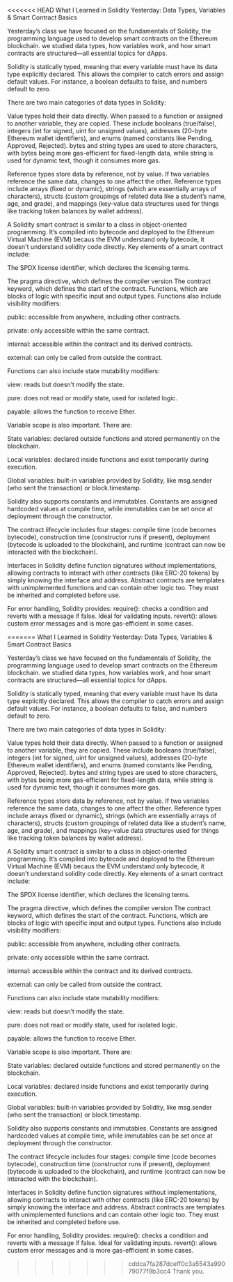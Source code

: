 <<<<<<< HEAD
What I Learned in Solidity Yesterday: Data Types, Variables & Smart Contract Basics

Yesterday’s class we have focused on the fundamentals of Solidity, the programming language used to develop smart contracts on the Ethereum blockchain. we studied data types, how variables work, and how smart contracts are structured—all essential topics for dApps.

Solidity is statically typed, meaning that every variable must have its data type explicitly declared. This allows the compiler to catch errors and assign default values. For instance, a boolean defaults to false, and numbers default to zero.

There are two main categories of data types in Solidity:

Value types hold their data directly. When passed to a function or assigned to another variable, they are copied. These include booleans (true/false), integers (int for signed, uint for unsigned values), addresses (20-byte Ethereum wallet identifiers), and enums (named constants like Pending, Approved, Rejected). bytes and string types are used to store characters, with bytes being more gas-efficient for fixed-length data, while string is used for dynamic text, though it consumes more gas.

Reference types store data by reference, not by value. If two variables reference the same data, changes to one affect the other. Reference types include arrays (fixed or dynamic), strings (which are essentially arrays of characters), structs (custom groupings of related data like a student’s name, age, and grade), and mappings (key-value data structures used for things like tracking token balances by wallet address).

A Solidity smart contract is similar to a class in object-oriented programming. It’s compiled into bytecode and deployed to the Ethereum Virtual Machine (EVM) becaus the EVM understand only bytecode, it doesn't understand solidity code directly. Key elements of a smart contract include:

The SPDX license identifier, which declares the licensing terms.

The pragma directive, which defines the compiler version 
The contract keyword, which defines the start of the contract.
Functions, which are blocks of logic with specific input and output types.
Functions also include visibility modifiers:

public: accessible from anywhere, including other contracts.

private: only accessible within the same contract.

internal: accessible within the contract and its derived contracts.

external: can only be called from outside the contract.

Functions can also include state mutability modifiers:

view: reads but doesn’t modify the state.

pure: does not read or modify state, used for isolated logic.

payable: allows the function to receive Ether.

Variable scope is also important. There are:

State variables: declared outside functions and stored permanently on the blockchain.

Local variables: declared inside functions and exist temporarily during execution.

Global variables: built-in variables provided by Solidity, like msg.sender (who sent the transaction) or block.timestamp.

Solidity also supports constants and immutables. Constants are assigned hardcoded values at compile time, while immutables can be set once at deployment through the constructor.

The contract lifecycle includes four stages: compile time (code becomes bytecode), construction time (constructor runs if present), deployment (bytecode is uploaded to the blockchain), and runtime (contract can now be interacted with the blockchain).

Interfaces in Solidity define function signatures without implementations, allowing contracts to interact with other contracts (like ERC-20 tokens) by simply knowing the interface and address. Abstract contracts are templates with unimplemented functions and can contain other logic too. They must be inherited and completed before use.

For error handling, Solidity provides:
require(): checks a condition and reverts with a message if false. Ideal for validating inputs.
revert(): allows custom error messages and is more gas-efficient in some cases.

=======
What I Learned in Solidity Yesterday: Data Types, Variables & Smart Contract Basics

Yesterday’s class we have focused on the fundamentals of Solidity, the programming language used to develop smart contracts on the Ethereum blockchain. we studied data types, how variables work, and how smart contracts are structured—all essential topics for dApps.

Solidity is statically typed, meaning that every variable must have its data type explicitly declared. This allows the compiler to catch errors and assign default values. For instance, a boolean defaults to false, and numbers default to zero.

There are two main categories of data types in Solidity:

Value types hold their data directly. When passed to a function or assigned to another variable, they are copied. These include booleans (true/false), integers (int for signed, uint for unsigned values), addresses (20-byte Ethereum wallet identifiers), and enums (named constants like Pending, Approved, Rejected). bytes and string types are used to store characters, with bytes being more gas-efficient for fixed-length data, while string is used for dynamic text, though it consumes more gas.

Reference types store data by reference, not by value. If two variables reference the same data, changes to one affect the other. Reference types include arrays (fixed or dynamic), strings (which are essentially arrays of characters), structs (custom groupings of related data like a student’s name, age, and grade), and mappings (key-value data structures used for things like tracking token balances by wallet address).

A Solidity smart contract is similar to a class in object-oriented programming. It’s compiled into bytecode and deployed to the Ethereum Virtual Machine (EVM) becaus the EVM understand only bytecode, it doesn't understand solidity code directly. Key elements of a smart contract include:

The SPDX license identifier, which declares the licensing terms.

The pragma directive, which defines the compiler version 
The contract keyword, which defines the start of the contract.
Functions, which are blocks of logic with specific input and output types.
Functions also include visibility modifiers:

public: accessible from anywhere, including other contracts.

private: only accessible within the same contract.

internal: accessible within the contract and its derived contracts.

external: can only be called from outside the contract.

Functions can also include state mutability modifiers:

view: reads but doesn’t modify the state.

pure: does not read or modify state, used for isolated logic.

payable: allows the function to receive Ether.

Variable scope is also important. There are:

State variables: declared outside functions and stored permanently on the blockchain.

Local variables: declared inside functions and exist temporarily during execution.

Global variables: built-in variables provided by Solidity, like msg.sender (who sent the transaction) or block.timestamp.

Solidity also supports constants and immutables. Constants are assigned hardcoded values at compile time, while immutables can be set once at deployment through the constructor.

The contract lifecycle includes four stages: compile time (code becomes bytecode), construction time (constructor runs if present), deployment (bytecode is uploaded to the blockchain), and runtime (contract can now be interacted with the blockchain).

Interfaces in Solidity define function signatures without implementations, allowing contracts to interact with other contracts (like ERC-20 tokens) by simply knowing the interface and address. Abstract contracts are templates with unimplemented functions and can contain other logic too. They must be inherited and completed before use.

For error handling, Solidity provides:
require(): checks a condition and reverts with a message if false. Ideal for validating inputs.
revert(): allows custom error messages and is more gas-efficient in some cases.

>>>>>>> cddca7fa287dceff0c3a5543a99079077f9b3cc4
Thank you. 